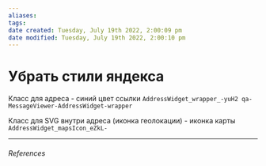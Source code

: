 ```yaml
---
aliases: 
tags: 
date created: Tuesday, July 19th 2022, 2:00:09 pm
date modified: Tuesday, July 19th 2022, 2:00:10 pm
---
```


# Убрать стили яндекса

Класс для адреса - синий цвет ссылки
`AddressWidget_wrapper_-yuH2 qa-MessageViewer-AddressWidget-wrapper`

Класс для SVG внутри адреса (иконка геолокации) - иконка карты
`AddressWidget_mapsIcon_eZkL-  `

---

###### References
